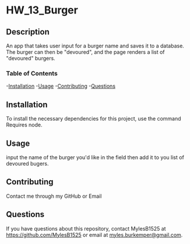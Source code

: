 # HW_13_Burger

## Description

An app that takes user input for a burger name and saves it to a database. The burger can then be "devoured", and the page renders a list of "devoured" burgers.

### Table of Contents

-[Installation](#installation) -[Usage](#usage) -[Contributing](#contributing) -[Questions](#questions)

## Installation

To install the necessary dependencies for this project, use the command Requires node.

## Usage

input the name of the burger you'd like in the field then add it to you list of devoured bugers.

## Contributing

Contact me through my GitHub or Email

## Questions

If you have questions about this repository, contact MylesB1525 at https://github.com/MylesB1525
or email at myles.burkemper@gmail.com.
